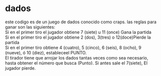 # dados
este codigo es de un juego de dados conocido como craps. las reglas para ganar son las siguientes:
<br>
Si en el primer tiro el jugador obtiene 7 (siete) u 11 (once) Gana la partida
<br>
Si en el primer tiro el jugador obtiene 2 (dos), 3(tres) o 12(doce)Pierde la partida
<br>
Si en el primer tiro obtiene 4 (cuatro), 5 (cinco), 6 (seis), 8 (ocho), 9 (nueve), ó 10 (diez), estableceel PUNTO.
<br>
El tirador tiene que arrojar los dados tantas veces como sea necesario, hasta obtener el número que busca (Punto). Si antes sale el 7(siete), El jugador pierde.
